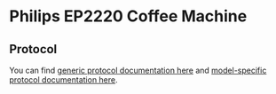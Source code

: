 # Philips EP2220 Coffee Machine

## Protocol
You can find [generic protocol documentation here](../Common/protocol.md) and [model-specific protocol documentation here](./protocol.md).

